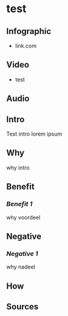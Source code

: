 [//]: <> (FW0,)


# **test**

## **Infographic**
[//]: <> (BO-infographic)
* link.com

[//]: <> (EO-infographic)
## **Video**
[//]: <> (BO-video)
* test

[//]: <> (EO-video)
## **Audio**
[//]: <> (BO-audio)

[//]: <> (EO-audio)
## **Intro**
[//]: <> (BO-intro)
Test intro lorem ipsum

[//]: <> (EO-intro)
## **Why**
[//]: <> (BO-why)
why intro

[//]: <> (EO-why)
## **Benefit**
[//]: <> (BO-why-benefit)

### *Benefit 1*
why voordeel

[//]: <> (EO-why-benefit)
## **Negative**
[//]: <> (BO-why-negative)

### *Negative 1*
why nadeel

[//]: <> (EO-why-negative)
## **How**
[//]: <> (BO-how)

[//]: <> (EO-how)

## **Sources**
[//]: <> (BO-sources)


[//]: <> (EO-sources)
